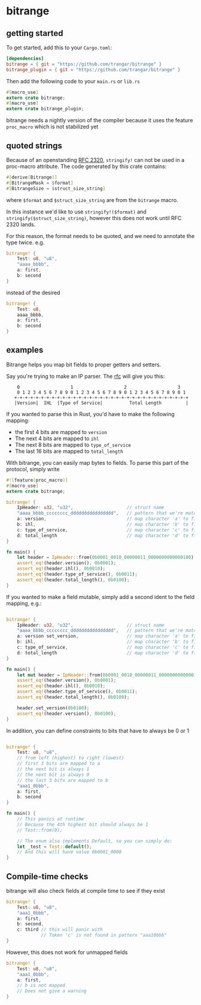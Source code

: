 # bitrange

## getting started

To get started, add this to your `Cargo.toml`:
``` toml
[dependencies]
bitrange = { git = "https://github.com/trangar/bitrange" }
bitrange_plugin = { git = "https://github.com/trangar/bitrange" }
```

Then add the following code to your `main.rs` or `lib.rs`
``` rust
#[macro_use]
extern crate bitrange;
#[macro_use]
extern crate bitrange_plugin;
```

bitrange needs a nightly version of the compiler because it uses the feature `proc_macro` which is not stabilized yet

## quoted strings

Because of an openstanding [RFC 2320](https://github.com/rust-lang/rfcs/pull/2320), `stringify!` can not be used in a proc-macro attribute. The code generated by this crate contains:
``` rust
#[derive(Bitrange)]
#[BitrangeMask = $format]
#[BitrangeSize = $struct_size_string]
```
where `$format` and `$struct_size_string` are from the `bitrange` macro.

In this instance we'd like to use `stringify!($format)` and `stringify($struct_size_string)`, however this does not work until RFC 2320 lands.

For this reason, the format needs to be quoted, and we need to annotate the type twice. e.g.
``` rust
bitrange! {
    Test: u8, "u8",
    "aaaa_bbbb",
    a: first,
    b: second
}
```
instead of the desired
``` rust
bitrange! {
    Test: u8,
    aaaa_bbbb,
    a: first,
    b: second
}
```

## examples

Bitrange helps you map bit fields to proper getters and setters.

Say you're trying to make an IP parser. The [rfc](https://tools.ietf.org/html/rfc791#section-3.1) will give you this:

```
    0                   1                   2                   3
    0 1 2 3 4 5 6 7 8 9 0 1 2 3 4 5 6 7 8 9 0 1 2 3 4 5 6 7 8 9 0 1
   +-+-+-+-+-+-+-+-+-+-+-+-+-+-+-+-+-+-+-+-+-+-+-+-+-+-+-+-+-+-+-+-+
   |Version|  IHL  |Type of Service|          Total Length         |
```

If you wanted to parse this in Rust, you'd have to make the following mapping:
* the first 4 bits are mapped to `version`
* The next 4 bits are mapped to `ihl`
* The next 8 bits are mapped to `type_of_service`
* The last 16 bits are mapped to `total_length`

With bitrange, you can easily map bytes to fields. To parse this part of the protocol, simply write

``` rust
#![feature(proc_macro)]
#[macro_use]
extern crate bitrange;

bitrange! {
    IpHeader: u32, "u32",                    // struct name
    "aaaa_bbbb_cccccccc_dddddddddddddddd",   // pattern that we're matching against
    a: version,                              // map character 'a' to field 'version'
    b: ihl,                                  // map character 'b' to field 'ihl'
    c: type_of_service,                      // map character 'c' to field 'type_of_service'
    d: total_length                          // map character 'd' to field 'total_length'
}

fn main() {
    let header = IpHeader::from(0b0001_0010_00000011_0000000000000100);
    assert_eq!(header.version(), 0b0001);
    assert_eq!(header.ihl(), 0b0010);
    assert_eq!(header.type_of_service(), 0b0011);
    assert_eq!(header.total_length(), 0b0100);
}
```

If you wanted to make a field mutable, simply add a second ident to the field mapping, e.g.:

``` rust

bitrange! {
    IpHeader: u32, "u32",                    // struct name
    "aaaa_bbbb_cccccccc_dddddddddddddddd",   // pattern that we're matching against
    a: version set_version,                  // map character 'a' to field 'version', and create setter 'set_version'
    b: ihl,                                  // map character 'b' to field 'ihl'
    c: type_of_service,                      // map character 'c' to field 'type_of_service'
    d: total_length                          // map character 'd' to field 'total_length'
}

fn main() {
    let mut header = IpHeader::from(0b0001_0010_00000011_0000000000000100);
    assert_eq!(header.version(), 0b0001);
    assert_eq!(header.ihl(), 0b0010);
    assert_eq!(header.type_of_service(), 0b0011);
    assert_eq!(header.total_length(), 0b0100);

    header.set_version(0b0100);
    assert_eq!(header.version(), 0b0100);
}
```

In addition, you can define constraints to bits that have to always be 0 or 1
``` rust

bitrange! {
    Test: u8, "u8",
    // from left (highest) to right (lowest)
    // first 3 bits are mapped to a
    // the next bit is always 1
    // the next bit is always 0
    // the last 3 bits are mapped to b
    "aaa1_0bbb",
    a: first,
    b: second
}

fn main() {
    // This panics at runtime
    // Because the 4th highest bit should always be 1
    // Test::from(0);

    // The enum also implements Default, so you can simply do:
    let _test = Test::default();
    // And this will have value 0b0001_0000
}
```

## Compile-time checks

bitrange will also check fields at compile time to see if they exist

``` rust
bitrange! { 
    Test: u8, "u8",
    "aaa1_0bbb",
    a: first,
    b: second,
    c: third // this will panic with
             // Token 'c' is not found in pattern "aaa10bbb"
}
```

However, this does not work for unmapped fields

``` rust
bitrange! {
    Test: u8, "u8",
    "aaa1_0bbb",
    a: first,
    // b is not mapped
    // Does not give a warning
}
```
